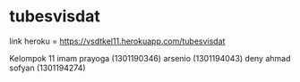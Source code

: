 # tubesvisdat
link heroku = https://vsdtkel11.herokuapp.com/tubesvisdat

Kelompok 11
imam prayoga (1301190346)
arsenio (1301194043)
deny ahmad sofyan (1301194274)

